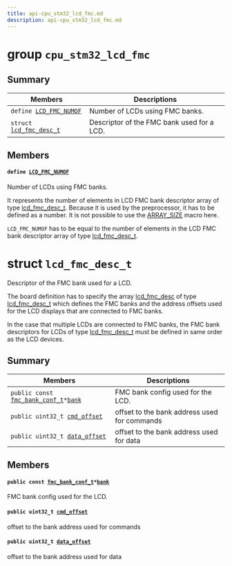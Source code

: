 ```yaml
---
title: api-cpu_stm32_lcd_fmc.md
description: api-cpu_stm32_lcd_fmc.md
---
```

# group `cpu_stm32_lcd_fmc` 

## Summary

 Members                        | Descriptions                                
--------------------------------|---------------------------------------------
`define `[`LCD_FMC_NUMOF`](#group__cpu__stm32__lcd__fmc_1ga2a24226cdd2b62b601783f1c586baaab)            | Number of LCDs using FMC banks.
`struct `[`lcd_fmc_desc_t`](#structlcd__fmc__desc__t) | Descriptor of the FMC bank used for a LCD.

## Members

#### `define `[`LCD_FMC_NUMOF`](#group__cpu__stm32__lcd__fmc_1ga2a24226cdd2b62b601783f1c586baaab) 

Number of LCDs using FMC banks.

It represents the number of elements in LCD FMC bank descriptor array of type [lcd_fmc_desc_t](./doc/starlight-docs/src/content/docs/apidoc/api-cpu_stm32_lcd_fmc.md#structlcd__fmc__desc__t). Because it is used by the preprocessor, it has to be defined as a number. It is not possible to use the [ARRAY_SIZE](./doc/starlight-docs/src/content/docs/apidoc/api-undefined.md#container_8h_1a25f003de16c08a4888b69f619d70f427) macro here.

`LCD_FMC_NUMOF` has to be equal to the number of elements in the LCD FMC bank descriptor array of type [lcd_fmc_desc_t](./doc/starlight-docs/src/content/docs/apidoc/api-cpu_stm32_lcd_fmc.md#structlcd__fmc__desc__t).

# struct `lcd_fmc_desc_t` 

Descriptor of the FMC bank used for a LCD.

The board definition has to specify the array [lcd_fmc_desc](./doc/starlight-docs/src/content/docs/apidoc/api-undefined.md#boards_2stm32l496g-disco_2include_2periph__conf_8h_1a90fce6cba345b051c4045a5f6f05cb2d) of type [lcd_fmc_desc_t](#structlcd__fmc__desc__t) which defines the FMC banks and the address offsets used for the LCD displays that are connected to FMC banks.

In the case that multiple LCDs are connected to FMC banks, the FMC bank descriptors for LCDs of type [lcd_fmc_desc_t](#structlcd__fmc__desc__t) must be defined in same order as the LCD devices.

## Summary

 Members                        | Descriptions                                
--------------------------------|---------------------------------------------
`public const `[`fmc_bank_conf_t`](./doc/starlight-docs/src/content/docs/apidoc/api-cpu_stm32_periph_fmc.md#structfmc__bank__conf__t)` * `[`bank`](#structlcd__fmc__desc__t_1ac11ff56aa4a7e0e6cbaa7ca56012216e) | FMC bank config used for the LCD.
`public uint32_t `[`cmd_offset`](#structlcd__fmc__desc__t_1ab3abade6746d20694794c7a30de7d43f) | offset to the bank address used for commands
`public uint32_t `[`data_offset`](#structlcd__fmc__desc__t_1a11b116fef94e92d00fc3e57cea2a965c) | offset to the bank address used for data

## Members

#### `public const `[`fmc_bank_conf_t`](./doc/starlight-docs/src/content/docs/apidoc/api-cpu_stm32_periph_fmc.md#structfmc__bank__conf__t)` * `[`bank`](#structlcd__fmc__desc__t_1ac11ff56aa4a7e0e6cbaa7ca56012216e) 

FMC bank config used for the LCD.

#### `public uint32_t `[`cmd_offset`](#structlcd__fmc__desc__t_1ab3abade6746d20694794c7a30de7d43f) 

offset to the bank address used for commands

#### `public uint32_t `[`data_offset`](#structlcd__fmc__desc__t_1a11b116fef94e92d00fc3e57cea2a965c) 

offset to the bank address used for data

